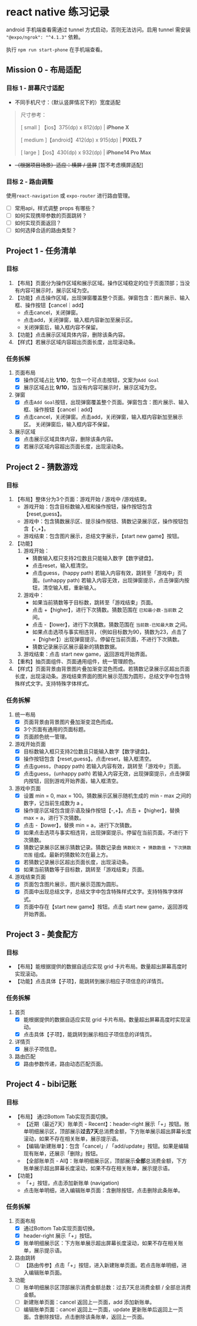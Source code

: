 # react native 练习记录

android 手机端查看需通过 tunnel 方式启动，否则无法访问。启用 tunnel 需安装 `"@expo/ngrok": "^4.1.3"` 依赖。

执行 `npm run start-phone` 在手机端查看。

## Mission 0 - 布局适配

### 目标 1 - 屏幕尺寸适配

- 不同手机尺寸：（默认竖屏情况下的）宽度适配
> 尺寸参考：
> 
> [ small ] 【ios】375(dp) x 812(dp) | **iPhone X**
> 
> [ medium ]【android】412(dp) x 915(dp) |  **PIXEL 7**
> 
> [ large ]【ios】430(dp) x 932(dp) | **iPhone14 Pro Max**

- ~~（根据项目场景）适应：横屏 / 竖屏~~  [暂不考虑横屏适配] 

### 目标 2 - 路由调整

使用`react-navigation` 或 `expo-router` 进行路由管理。

- [ ] 常用api，样式调整 props 有哪些？
- [ ] 如何实现携带参数的页面跳转？
- [ ] 如何实现页面返回？
- [ ] 如何选择合适的路由类型？

## Project 1 - 任务清单

### 目标
1. 【布局】页面分为操作区域和展示区域。操作区域稳定的位于页面顶部；当没有内容可展示时，展示区域为空。
2. 【功能】点击操作区域，出现弹窗覆盖整个页面。弹窗包含：图片展示、输入框、操作按钮【cancel｜add】
   - 点击cancel，关闭弹窗。
   - 点击add，关闭弹窗，输入框内容新加至展示区。
   - 关闭弹窗后，输入框内容不保留。
3. 【功能】点击展示区域具体内容，删除该条内容。
4. 【样式】若展示区域内容超出页面长度，出现滚动条。

### 任务拆解
1. 页面布局
   - [x] 操作区域占比 **1/10**，包含一个可点击按钮，文案为`Add Goal`
   - [x] 展示区域占比 **9/10**，当没有内容可展示时，展示区域为空。
2. 弹窗
   - [x] 点击`Add Goal`按钮，出现弹窗覆盖整个页面。弹窗包含：图片展示、输入框、操作按钮【cancel｜add】
   - [x] 点击cancel，关闭弹窗。点击add，关闭弹窗，输入框内容新加至展示区。 关闭弹窗后，输入框内容不保留。
3. 展示区域
   - [x] 点击展示区域具体内容，删除该条内容。
   - [x] 若展示区域内容超出页面长度，出现滚动条。

## Project 2 - 猜数游戏

### 目标
1. 【布局】整体分为3个页面：游戏开始 / 游戏中 /游戏结束。
    - 游戏开始：包含目标数输入框和操作按钮，操作按钮包含【reset,guess】。
    - 游戏中：包含猜数展示区、提示操作按钮、猜数记录展示区，操作按钮包含【-,+】。
    - 游戏结束：包含图片展示，总结文字展示，【start new game】按钮。
2. 【功能】
   1. 游戏开始：
        - 猜数输入框只支持2位数且只能输入数字【数字键盘】。
        - 点击reset，输入框清空。
        - 点击guess，(happy path) 若输入内容有效，跳转至「游戏中」页面。(unhappy path) 若输入内容无效，出现弹窗提示，点击弹窗内按钮，清空输入框，重新输入。
   2. 游戏中：
        - 如果当前猜数等于目标数，跳转至「游戏结束」页面。
        - 点击 +【higher】，进行下次猜数。猜数范围在 `已知最小数-当前数` 之间。
        - 点击 -【lower】，进行下次猜数。猜数范围在 `当前数-已知最大数` 之间。
        - 如果点击选项与事实相违背，（例如目标数为90，猜数为23，点击了 +【higher】）出现弹窗提示。停留在当前页面，不进行下次猜数。
        - 猜数记录展示区展示最新的猜数数据。
   3. 游戏结束：点击 start new game，返回游戏开始界面。
3. 【重构】抽页面组件、页面通用组件，统一管理颜色。
4. 【样式】页面背景由背景图片叠加渐变混色而成。若猜数记录展示区超出页面长度，出现滚动条。游戏结束界面的图片展示范围为圆形，总结文字中包含特殊样式文字。支持特殊字体样式。

### 任务拆解
1. 统一布局
   - [x] 页面背景由背景图片叠加渐变混色而成。 
   - [x] 3个页面有通用的页面标题。
   - [x] 页面颜色统一管理。
2. 游戏开始页面
   - [x] 目标数输入框只支持2位数且只能输入数字【数字键盘】。
   - [x] 操作按钮包含【reset,guess】。点击reset，输入框清空。
   - [x] 点击guess，(happy path) 若输入内容有效，跳转至「游戏中」页面。
   - [x] 点击guess，(unhappy path) 若输入内容无效，出现弹窗提示，点击弹窗内按钮，回到游戏开始界面，输入框清空。
3. 游戏中页面
   - [x] 设置 min = 0, max = 100。猜数展示区展示随机生成的 min - max 之间的数字，记当前生成数为 a 。
   - [x] 操作提示区域包含提示语及操作按钮【-,+】。点击 +【higher】，替换 max = a，进行下次猜数。
   - [x] 点击 -【lower】，替换 min = a，进行下次猜数。
   - [x] 如果点击选项与事实相违背，出现弹窗提示。停留在当前页面，不进行下次猜数。
   - [x] 猜数记录展示区展示猜数记录。猜数记录由 `猜数轮次 + 猜数数值 + 下次猜数范围` 组成。最新的猜数轮次在最上方。
   - [x] 若猜数记录展示区超出页面长度，出现滚动条。
   - [x] 如果当前猜数等于目标数，跳转至「游戏结束」页面。
4. 游戏结束页面
   - [x] 页面包含图片展示，图片展示范围为圆形。
   - [x] 页面中出现总结文字，总结文字中包含特殊样式文字。支持特殊字体样式。
   - [x] 页面中存在【start new game】按钮。点击 start new game，返回游戏开始界面。

## Project 3 - 美食配方

### 目标
- 【布局】能根据提供的数据自适应实现 grid 卡片布局。数量超出屏幕高度时实现滚动。
- 【功能】点击具体【子项】，能跳转到展示相应子项信息的详情页。

### 任务拆解
1. 首页
   - [x] 能根据提供的数据自适应实现 grid 卡片布局。数量超出屏幕高度时实现滚动。
   - [x] 点击具体【子项】，能跳转到展示相应子项信息的详情页。
2. 详情页
   - [x] 展示子项信息。
3. 路由匹配
   - [x] 路由参数传递，路由动态匹配页面。

## Project 4 - bibi记账

### 目标
- 【布局】 通过Bottom Tab实现页面切换。
  - 【近期（最近7天）账单页 - Recent】：header-right 展示「+」按钮。账单明细展示区，顶部展示**过去7天**总消费金额，下方账单展示超出屏幕长度滚动，如果不存在相关账单，展示提示语。
  - 【编辑/新建账单】：包含「cancel」/ 「add/update」按钮。如果是编辑现有账单，还展示「删除」按钮。
  - 【全部账单页 - All】：账单明细展示区，顶部展示**全部**总消费金额，下方账单展示超出屏幕长度滚动，如果不存在相关账单，展示提示语。
- 【功能】
  - 「+」按钮，点击添加新账单 (navigation)
  - 点击账单明细，进入编辑账单页面：含删除按钮，点击删除此条账单。

### 任务拆解
1. 页面布局
   - [x] 通过Bottom Tab实现页面切换。
   - [x] header-right 展示「+」按钮。
   - [x] 账单明细展示区：下方账单展示超出屏幕长度滚动，如果不存在相关账单，展示提示语。
2. 路由跳转
   - [ ] 【路由传参】点击「+」按钮，进入新建账单页面。若点击账单明细，进入编辑账单页面。
3. 功能
   - [ ] 账单明细展示区顶部展示消费金额总数：过去7天总消费金额 / 全部总消费金额。
   - [ ] 新建账单页面：cancel 返回上一页面，add 添加新账单。
   - [ ] 编辑账单页面：cancel 返回上一页面，update 更新账单后返回上一页面。含删除按钮，点击删除该条账单，返回上一页面。